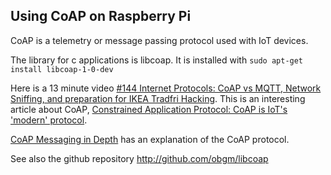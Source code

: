 ## Using CoAP on Raspberry Pi

CoAP is a telemetry or message passing protocol  used with IoT devices.

The library for c applications is libcoap. It is installed with `sudo apt-get install libcoap-1-0-dev`

Here is a 13 minute video [#144 Internet Protocols: CoAP vs MQTT, Network Sniffing, and preparation for IKEA Tradfri Hacking](https://www.youtube.com/watch?v=pfG8uEDZj5g). 
This is an interesting article about CoAP, [Constrained Application Protocol: CoAP is IoT's 'modern' protocol](http://internetofthingsagenda.techtarget.com/feature/Constrained-Application-Protocol-CoAP-is-IoTs-modern-protocol).


[CoAP Messaging in Depth](http://programmingwithreason.com/article-iot-coap.html) has an explanation of the CoAP protocol.

See also the github repository http://github.com/obgm/libcoap

